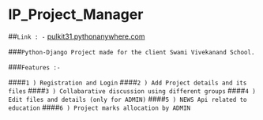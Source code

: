 # IP_Project_Manager

##`Link : -` [pulkit31.pythonanywhere.com](https://www.pulkit31.pythonannywhere.com)

###`Python-Django Project made for the client Swami Vivekanand School.`

###`Features :- `

####`1 ) Registration and Login`
####`2 ) Add Project details and its files`
####`3 ) Collabarative discussion using different groups`
####`4 ) Edit files and details (only for ADMIN)`
####`5 ) NEWS Api related to education`
####`6 ) Project marks allocation by ADMIN`

